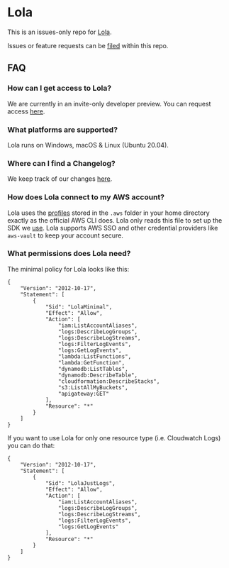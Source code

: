 # Lola

This is an issues-only repo for [Lola](https://www.lola.dev).

Issues or feature requests can be [filed](https://github.com/loladotdev/dev/issues/new/choose) within this repo.

## FAQ

### How can I get access to Lola?
We are currently in an invite-only developer preview. You can request access [here](https://www.lola.dev/preview/).

### What platforms are supported?
Lola runs on Windows, macOS & Linux (Ubuntu 20.04).

### Where can I find a Changelog?
We keep track of our changes [here](CHANGELOG.md).

### How does Lola connect to my AWS account?

Lola uses the [profiles](https://docs.aws.amazon.com/cli/latest/userguide/cli-configure-files.html) stored in the `.aws` folder in your home directory exactly as the official AWS CLI does. Lola only reads this file to set up the SDK we [use](https://github.com/aws/aws-sdk-cpp#aws-sdk-for-c). Lola supports AWS SSO and other credential providers like `aws-vault` to keep your account secure.

### What permissions does Lola need?

The minimal policy for Lola looks like this:

```
{
    "Version": "2012-10-17",
    "Statement": [
        {
            "Sid": "LolaMinimal",
            "Effect": "Allow",
            "Action": [
                "iam:ListAccountAliases",
                "logs:DescribeLogGroups",
                "logs:DescribeLogStreams",
                "logs:FilterLogEvents",
                "logs:GetLogEvents",
                "lambda:ListFunctions",
                "lambda:GetFunction",
                "dynamodb:ListTables",
                "dynamodb:DescribeTable",
                "cloudformation:DescribeStacks",
                "s3:ListAllMyBuckets",
                "apigateway:GET"
            ],
            "Resource": "*"
        }
    ]
}

```

If you want to use Lola for only one resource type (i.e. Cloudwatch Logs) you can do that:

```
{
    "Version": "2012-10-17",
    "Statement": [
        {
            "Sid": "LolaJustLogs",
            "Effect": "Allow",
            "Action": [
                "iam:ListAccountAliases",
                "logs:DescribeLogGroups",
                "logs:DescribeLogStreams",
                "logs:FilterLogEvents",
                "logs:GetLogEvents"
            ],
            "Resource": "*"
        }
    ]
}
```
